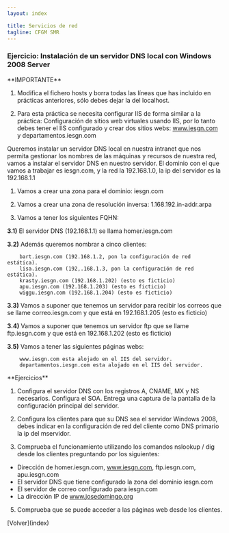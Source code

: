 ```yaml
---
layout: index

title: Servicios de red 
tagline: CFGM SMR
---
```

### Ejercicio: Instalación de un servidor DNS local con Windows 2008 Server
<div class='nota' markdown='1'>
**IMPORTANTE**

1) Modifica el fichero hosts y borra todas las líneas que has incluido en prácticas anteriores, sólo debes dejar la del localhost.

2) Para esta práctica se necesita configurar IIS de forma similar a la práctica: Configuración de sitios web virtuales usando IIS, por lo tanto debes tener el IIS configurado y crear dos sitios webs: www.iesgn.com y departamentos.iesgn.com
</div>

Queremos instalar un servidor DNS local en nuestra intranet que nos permita gestionar los nombres de las máquinas y recursos de nuestra red, vamos a instalar el servidor DNS en nuestro servidor. El dominio con el que vamos a trabajar es iesgn.com, y la red la 192.168.1.0, la ip del servidor es la 192.168.1.1


1) Vamos a crear una zona para el dominio: iesgn.com

2) Vamos a crear una zona de resolución inversa: 1.168.192.in-addr.arpa

3) Vamos a tener los siguientes FQHN:

**3.1)** El servidor DNS (192.168.1.1) se llama homer.iesgn.com

**3.2)** Además queremos nombrar a cinco clientes:

        bart.iesgn.com (192.168.1.2, pon la configuración de red estática).
        lisa.iesgn.com (192,.168.1.3, pon la configuración de red estática).
        krasty.iesgn.com (192.168.1.202) (esto es ficticio)
        apu.iesgn.com (192.168.1.203) (esto es ficticio)
        wiggu.iesgn.com (192.168.1.204) (esto es ficticio)

**3.3)** Vamos a suponer que tenemos un servidor para recibir los correos que se llame correo.iesgn.com y que está en 192.168.1.205 (esto es ficticio)

**3.4)** Vamos a suponer que tenemos un servidor ftp que se llame ftp.iesgn.com y que está en 192.168.1.202 (esto es ficticio)

**3.5)** Vamos a tener las siguientes páginas webs:

        www.iesgn.com esta alojado en el IIS del servidor.
        departamentos.iesgn.com esta alojado en el IIS del servidor.

<div class='ejercicios' markdown='1'>
**Ejercicios**

1) Configura el servidor DNS con los registros A, CNAME, MX y NS necesarios. Configura el SOA. Entrega una captura de la pantalla de la configuración principal del servidor.

2) Configura los clientes para que su DNS sea el servidor Windows 2008, debes indicar en la configuración de red del cliente como DNS primario la ip del mservidor. 

3) Comprueba el funcionamiento utilizando los comandos nslookup / dig desde los clientes preguntando por los siguientes:

* Dirección de homer.iesgn.com, www.iesgn.com, ftp.iesgn.com, apu.iesgn.com
* El servidor DNS que tiene configurado la zona del dominio iesgn.com
* El servidor de correo configurado para iesgn.com
* La dirección IP de www.josedomingo.org

5) Comprueba que se puede acceder a las páginas web desde los clientes.

</div>
[Volver](index)
